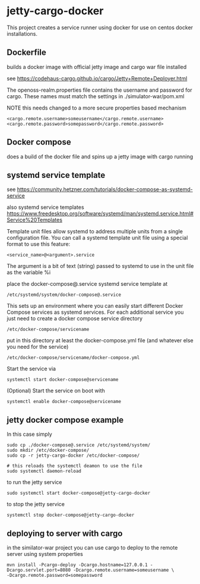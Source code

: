 # jetty-cargo-docker

This project creates a service runner using docker for use on centos docker installations.

## Dockerfile
builds a docker image with official jetty image and cargo war file installed

see https://codehaus-cargo.github.io/cargo/Jetty+Remote+Deployer.html

The openoss-realm.properties file contains the username and password for cargo. 
These names must match the settings in ./simulator-war/pom.xml 

NOTE this needs changed to a more secure properties based mechanism

```
<cargo.remote.username>someusername</cargo.remote.username>
<cargo.remote.password>somepassword</cargo.remote.password>
```

## Docker compose
does a build of the docker file and spins up a jetty image with cargo running

## systemd service template

see https://community.hetzner.com/tutorials/docker-compose-as-systemd-service

also systemd service templates https://www.freedesktop.org/software/systemd/man/systemd.service.html#Service%20Templates

Template unit files allow systemd to address multiple units from a single configuration file. You can call a systemd template unit file using a special format to use this feature:

```
<service_name>@<argument>.service
```

The argument is a bit of text (string) passed to systemd to use in the unit file as the variable %i  

place the docker-compose@.service systemd service template at 

```
/etc/systemd/system/docker-compose@.service
```

This sets up an environment where you can easily start different Docker Compose services as systemd services. For each additional service you just need to create a docker compose service directory

```
/etc/docker-compose/servicename
```
put in this directory at least the docker-compose.yml file (and whatever else you need for the service)

```
/etc/docker-compose/servicename/docker-compose.yml 
```

Start the service via 

```
systemctl start docker-compose@servicename
```

(Optional) Start the service on boot with 

```
systemctl enable docker-compose@servicename
```

## jetty docker compose example

In this case simply 

```
sudo cp ./docker-compose@.service /etc/systemd/system/
sudo mkdir /etc/docker-compose/
sudo cp -r jetty-cargo-docker /etc/docker-compose/

# this reloads the systemctl deamon to use the file
sudo systemctl daemon-reload
```

to run the jetty service

```
sudo systemctl start docker-compose@jetty-cargo-docker
```

to stop the jetty service

```
systemctl stop docker-compose@jetty-cargo-docker
```

## deploying to server with cargo
in the similator-war project you can use cargo to deploy to the remote server using system properties

```
mvn install -Pcargo-deploy -Dcargo.hostname=127.0.0.1 -Dcargo.servlet.port=8080 -Dcargo.remote.username=someusername \
-Dcargo.remote.password=somepassword

```


